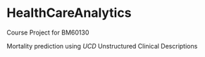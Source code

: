 # HealthCareAnalytics
Course Project for BM60130

Mortality prediction using *UCD* Unstructured Clinical Descriptions 


